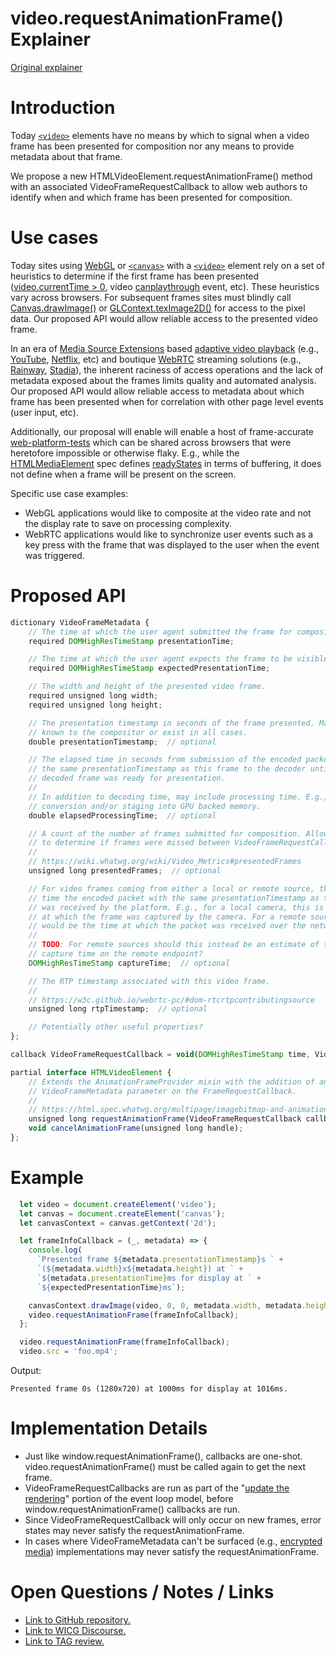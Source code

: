 # video.requestAnimationFrame() Explainer

[Original explainer](https://github.com/dalecurtis/video-animation-frame/blob/master/explainer.md)

# Introduction
Today [`<video>`](https://developer.mozilla.org/en-US/docs/Web/API/HTMLVideoElement) elements have no means by which to signal when a video frame has been presented for composition nor any means to provide metadata about that frame.

We propose a new HTMLVideoElement.requestAnimationFrame() method with an associated VideoFrameRequestCallback to allow web authors to identify when and which frame has been presented for composition.


# Use cases

Today sites using [WebGL](https://developer.mozilla.org/en-US/docs/Web/API/WebGL_API) or [`<canvas>`](https://developer.mozilla.org/en-US/docs/Web/API/Canvas_API) with a [`<video>`](https://developer.mozilla.org/en-US/docs/Web/API/HTMLVideoElement) element rely on a set of heuristics to determine if the first frame has been presented ([video.currentTime > 0](https://developer.mozilla.org/en-US/docs/Web/API/HTMLMediaElement/currentTime), video [canplaythrough](https://developer.mozilla.org/en-US/docs/Web/API/HTMLMediaElement/canplaythrough_event) event, etc). These heuristics vary across browsers. For subsequent frames sites must blindly call [Canvas.drawImage()](https://developer.mozilla.org/en-US/docs/Web/API/CanvasRenderingContext2D/drawImage) or [GLContext.texImage2D()](https://developer.mozilla.org/en-US/docs/Web/API/WebGLRenderingContext/texImage2D) for access to the pixel data. Our proposed API would allow reliable access to the presented video frame.

In an era of [Media Source Extensions](https://developer.mozilla.org/en-US/docs/Web/API/Media_Source_Extensions_API) based [adaptive video playback](https://en.wikipedia.org/wiki/Adaptive_bitrate_streaming) (e.g., [YouTube](https://www.youtube.com/), [Netflix](https://www.netflix.com/), etc) and boutique [WebRTC](https://developer.mozilla.org/en-US/docs/Web/API/WebRTC_API) streaming solutions (e.g., [Rainway](https://rainway.com/), [Stadia](https://store.google.com/us/magazine/stadia)), the inherent raciness of access operations and the lack of metadata exposed about the frames limits quality and automated analysis. Our proposed API would allow reliable access to metadata about which frame has been presented when for correlation with other page level events (user input, etc).

Additionally, our proposal will enable will enable a host of frame-accurate [web-platform-tests](https://github.com/web-platform-tests/wpt) which can be shared across browsers that were heretofore impossible or otherwise flaky. E.g., while the [HTMLMediaElement](https://developer.mozilla.org/en-US/docs/Web/API/HTMLMediaElement) spec defines [readyStates](https://developer.mozilla.org/en-US/docs/Web/API/HTMLMediaElement/readyState) in terms of buffering, it does not define when a frame will be present on the screen.

Specific use case examples:
* WebGL applications would like to composite at the video rate and not the display rate to save on processing complexity.
* WebRTC applications would like to synchronize user events such as a key press with the frame that was displayed to the user when the event was triggered.


# Proposed API

```Javascript
dictionary VideoFrameMetadata {
    // The time at which the user agent submitted the frame for composition.
    required DOMHighResTimeStamp presentationTime;

    // The time at which the user agent expects the frame to be visible.
    required DOMHighResTimeStamp expectedPresentationTime;

    // The width and height of the presented video frame.
    required unsigned long width;
    required unsigned long height;

    // The presentation timestamp in seconds of the frame presented. May not be
    // known to the compositor or exist in all cases.
    double presentationTimestamp;  // optional

    // The elapsed time in seconds from submission of the encoded packet with
    // the same presentationTimestamp as this frame to the decoder until the
    // decoded frame was ready for presentation.
    //
    // In addition to decoding time, may include processing time. E.g., YUV
    // conversion and/or staging into GPU backed memory.
    double elapsedProcessingTime;  // optional

    // A count of the number of frames submitted for composition. Allows clients
    // to determine if frames were missed between VideoFrameRequestCallbacks.
    //
    // https://wiki.whatwg.org/wiki/Video_Metrics#presentedFrames
    unsigned long presentedFrames;  // optional

    // For video frames coming from either a local or remote source, this is the
    // time the encoded packet with the same presentationTimestamp as this frame
    // was received by the platform. E.g., for a local camera, this is the time
    // at which the frame was captured by the camera. For a remote source, this
    // would be the time at which the packet was received over the network.
    //
    // TODO: For remote sources should this instead be an estimate of the
    // capture time on the remote endpoint?
    DOMHighResTimeStamp captureTime;  // optional

    // The RTP timestamp associated with this video frame.
    //
    // https://w3c.github.io/webrtc-pc/#dom-rtcrtpcontributingsource
    unsigned long rtpTimestamp;  // optional

    // Potentially other useful properties?
};

callback VideoFrameRequestCallback = void(DOMHighResTimeStamp time, VideoFrameMetadata);

partial interface HTMLVideoElement {
    // Extends the AnimationFrameProvider mixin with the addition of an
    // VideoFrameMetadata parameter on the FrameRequestCallback.
    //
    // https://html.spec.whatwg.org/multipage/imagebitmap-and-animations.html#animation-frames
    unsigned long requestAnimationFrame(VideoFrameRequestCallback callback);
    void cancelAnimationFrame(unsigned long handle);
};
```


# Example

```Javascript
  let video = document.createElement('video');
  let canvas = document.createElement('canvas');
  let canvasContext = canvas.getContext('2d');

  let frameInfoCallback = (_, metadata) => {
    console.log(
      `Presented frame ${metadata.presentationTimestamp}s ` +
      `(${metadata.width}x${metadata.height}) at ` +
      `${metadata.presentationTime}ms for display at ` +
      `${expectedPresentationTime}ms`);

    canvasContext.drawImage(video, 0, 0, metadata.width, metadata.height);
    video.requestAnimationFrame(frameInfoCallback);
  };

  video.requestAnimationFrame(frameInfoCallback);
  video.src = 'foo.mp4';
```

Output:
```Text
Presented frame 0s (1280x720) at 1000ms for display at 1016ms.
```


# Implementation Details
* Just like window.requestAnimationFrame(), callbacks are one-shot. video.requestAnimationFrame() must be called again to get the next frame.
* VideoFrameRequestCallbacks are run as part of the "[update the rendering](https://html.spec.whatwg.org/multipage/webappapis.html#update-the-rendering)" portion of the event loop model, before window.requestAnimationFrame() callbacks are run.
* Since VideoFrameRequestCallback will only occur on new frames, error states may never satisfy the requestAnimationFrame.
* In cases where VideoFrameMetadata can't be surfaced (e.g., [encrypted media](https://w3c.github.io/encrypted-media/#media-element-restrictions)) implementations may never satisfy the requestAnimationFrame.


# Open Questions / Notes / Links
* [Link to GitHub repository.](https://github.com/WICG/video-raf)
* [Link to WICG Discourse.](https://discourse.wicg.io/t/proposal-video-requestanimationframe/3691)
* [Link to TAG review.](https://github.com/w3ctag/design-reviews/issues/429)
